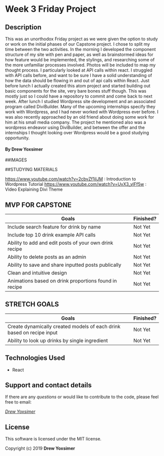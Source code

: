 # Week 3 Friday Project

## Description

This was an unorthodox Friday project as we were given the option to study or work on the initial phases of our Capstone project. I chose to split my time between the two activities. In the morning I developed the component structure of my site with pen and paper, as well as brainstormed ideas for how feature would be implemented, the stylings, and researching some of the more unfamiliar processes involved. Photos will be included to map my thought process. I particularly looked at API calls within react. I struggled with API calls before, and want to be sure I have a solid understanding of how the data should be flowing in and out of api calls within React. Just before lunch I actually created this atom project and started building out basic components for the site, very bare bones stuff though. This was mostly just so I could have a repository to commit and come back to next week. After lunch I studied Wordpress site development and an associated program called DiviBuilder. Many of the upcoming internships specify they work with Wordpress, and I had never worked with Wordpress ever before. I was also recently approached by an old friend about doing some work for him at his small media company. The project he mentioned also was a wordpress endeavor using DiviBuilder, and between the offer and the internships I thought looking over Wordpress would be a good studying opportunity.


#### By Drew Yoxsimer

##IMAGES





##STUDYING MATERIALS

https://www.youtube.com/watch?v=2cbvZf1jIJM : Introduction to Wordpress Tutorial
https://www.youtube.com/watch?v=UvX3_vlFf5w : Video Explaining Divi Theme


## MVP FOR CAPSTONE

Goals | Finished?
----------|----------|
Include search feature for drink by name | Not Yet
Include top 10 drink example API calls | Not Yet
Ability to add and edit posts of your own drink recipe | Not Yet
Ability to delete posts as an admin | Not Yet
Ability to save and share inputted posts publically | Not Yet
Clean and intuitive design | Not Yet
Animations based on drink proportions found in recipe | Not Yet


## STRETCH GOALS

Goals | Finished?
----------|----------|
Create dynamically created models of each drink based on recipe input | Not Yet
Ability to look up drinks by single ingredient | Not Yet


## Technologies Used

* React


## Support and contact details

If there are any _questions_ or would like to contribute to the code, please feel free to email:

_[Drew Yoxsimer](mailto:drewyox@gmail.com)_


## License

This software is licensed under the MIT license.

Copyright (c) 2019 **Drew Yoxsimer**
